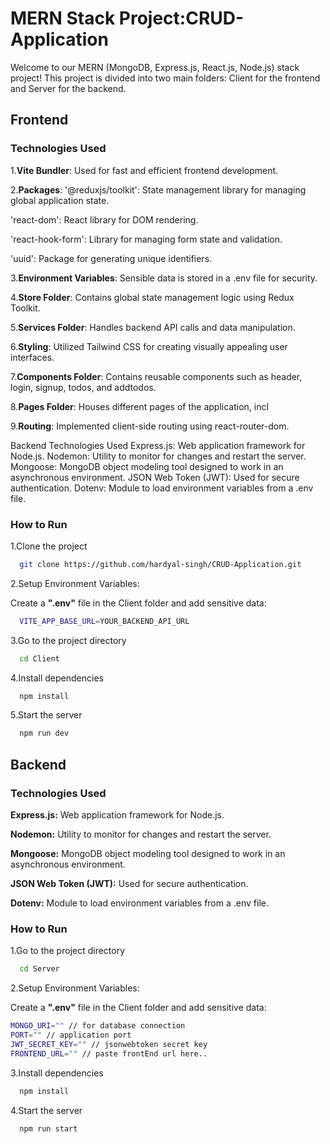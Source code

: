  # MERN Stack Project:CRUD-Application

Welcome to our MERN (MongoDB, Express.js, React.js, Node.js) stack project! This project is divided into two main folders: Client for the frontend and Server for the backend.

## Frontend

### Technologies Used

1.**Vite Bundler**: Used for fast and efficient frontend development.

2.**Packages**:
'@reduxjs/toolkit': State management library for managing global application state.

'react-dom': React library for DOM rendering.

'react-hook-form': Library for managing form state and validation.

'uuid': Package for generating unique identifiers.

3.**Environment Variables**: Sensible data is stored in a .env file for security.

4.**Store Folder**: Contains global state management logic using Redux Toolkit.

5.**Services Folder**: Handles backend API calls and data manipulation.

6.**Styling**: Utilized Tailwind CSS for creating visually appealing user interfaces.

7.**Components Folder**: Contains reusable components such as header, login, signup, todos, and addtodos.

8.**Pages Folder**: Houses different pages of the application, incl

9.**Routing**: Implemented client-side routing using react-router-dom.

Backend
Technologies Used
Express.js: Web application framework for Node.js.
Nodemon: Utility to monitor for changes and restart the server.
Mongoose: MongoDB object modeling tool designed to work in an asynchronous environment.
JSON Web Token (JWT): Used for secure authentication.
Dotenv: Module to load environment variables from a .env file.



### How to Run

1.Clone the project

```bash
  git clone https://github.com/hardyal-singh/CRUD-Application.git
```
2.Setup Environment Variables:

Create a **".env"** file in the Client folder and add sensitive data:
```bash
  VITE_APP_BASE_URL=YOUR_BACKEND_API_URL
```

3.Go to the project directory

```bash
  cd Client
```

4.Install dependencies

```bash
  npm install
```

5.Start the server

```bash
  npm run dev
```


## Backend
### Technologies Used

**Express.js:** Web application framework for Node.js.

**Nodemon:** Utility to monitor for changes and restart the server.

**Mongoose:** MongoDB object modeling tool designed to work in an asynchronous environment.

**JSON Web Token (JWT):** Used for secure authentication.

**Dotenv:** Module to load environment variables from a .env file.
### How to Run

1.Go to the project directory

```bash
  cd Server
```

2.Setup Environment Variables:

Create a **".env"** file in the Client folder and add sensitive data:
```bash
MONGO_URI="" // for database connection
PORT="" // application port
JWT_SECRET_KEY="" // jsonwebtoken secret key
FRONTEND_URL="" // paste frontEnd url here..
```

3.Install dependencies

```bash
  npm install
```

4.Start the server

```bash
  npm run start
```
